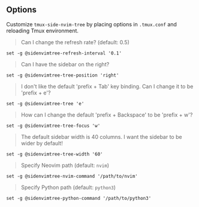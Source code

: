## Options

Customize `tmux-side-nvim-tree` by placing options in `.tmux.conf` and reloading Tmux
environment.

> Can I change the refresh rate? (default: 0.5)

    set -g @sidenvimtree-refresh-interval '0.1'

> Can I have the sidebar on the right?

    set -g @sidenvimtree-tree-position 'right'

> I don't like the default 'prefix + Tab' key binding. Can I change it to be
'prefix + e'?

    set -g @sidenvimtree-tree 'e'

> How can I change the default 'prefix + Backspace' to be 'prefix + w'?

    set -g @sidenvimtree-tree-focus 'w'

> The default sidebar width is 40 columns. I want the sidebar to be wider by
default!

    set -g @sidenvimtree-tree-width '60'

> Specify Neovim path (default: `nvim`)

    set -g @sidenvimtree-nvim-command '/path/to/nvim'

> Specify Python path (default: `python3`)

    set -g @sidenvimtree-python-command '/path/to/python3'


